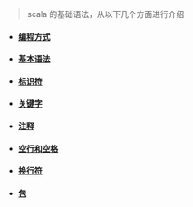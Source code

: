 
> scala 的基础语法，从以下几个方面进行介绍

 - #### [编程方式](E:\work\GIT_Work\widdo\widdo-docs\src\main\java\cn\widdo\docs\serivces\study\scala\【基础语法】编程方式.md)

 - #### [基本语法](E:\work\GIT_Work\widdo\widdo-docs\src\main\java\cn\widdo\docs\serivces\study\scala\【基础语法】基本语法.md)

- #### [标识符](E:\work\GIT_Work\widdo\widdo-docs\src\main\java\cn\widdo\docs\serivces\study\scala\【基础语法】标识符.md)

- #### [关键字](E:\work\GIT_Work\widdo\widdo-docs\src\main\java\cn\widdo\docs\serivces\study\scala\【基础语法】关键字.md)

- #### [注释](E:\work\GIT_Work\widdo\widdo-docs\src\main\java\cn\widdo\docs\serivces\study\scala\【基础语法】关键字.md)

- #### [空行和空格](E:\work\GIT_Work\widdo\widdo-docs\src\main\java\cn\widdo\docs\serivces\study\scala\【基础语法】空行和空格.md)

- #### [换行符](E:\work\GIT_Work\widdo\widdo-docs\src\main\java\cn\widdo\docs\serivces\study\scala\【基础语法】换行符.md)

- #### [包](E:\work\GIT_Work\widdo\widdo-docs\src\main\java\cn\widdo\docs\serivces\study\scala\【基础语法】包.md)